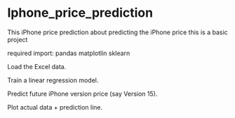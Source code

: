 # Iphone_price_prediction
This iPhone price prediction about predicting the iPhone price this is a basic project

required import:
pandas
matplotlin
sklearn


Load the Excel data.

Train a linear regression model.

Predict future iPhone version price (say Version 15).

Plot actual data + prediction line.
